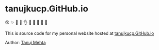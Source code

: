 # tanujkucp.GitHub.io
😵
✨
😬
🌁
👌
💖
🔨
🐧
🐸
🦑

This is source code for my personal website hosted at [tanujkucp.GitHub.io](https://tanujkucp.github.io/) 

Author: [Tanuj Mehta](https://github.com/tanujkucp)
